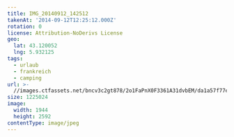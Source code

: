 ```yaml
---
title: IMG_20140912_142512
takenAt: '2014-09-12T12:25:12.000Z'
rotation: 0
license: Attribution-NoDerivs License
geo:
  lat: 43.120052
  lng: 5.932125
tags:
  - urlaub
  - frankreich
  - camping
url: >-
  //images.ctfassets.net/bncv3c2gt878/2o1FaPnX0F3361A31dvbEM/da1a57f77ef591c3fd8640652f501176/img_20140912_142512_27697075403_o
size: 1225024
image:
  width: 1944
  height: 2592
contentType: image/jpeg
---
```


